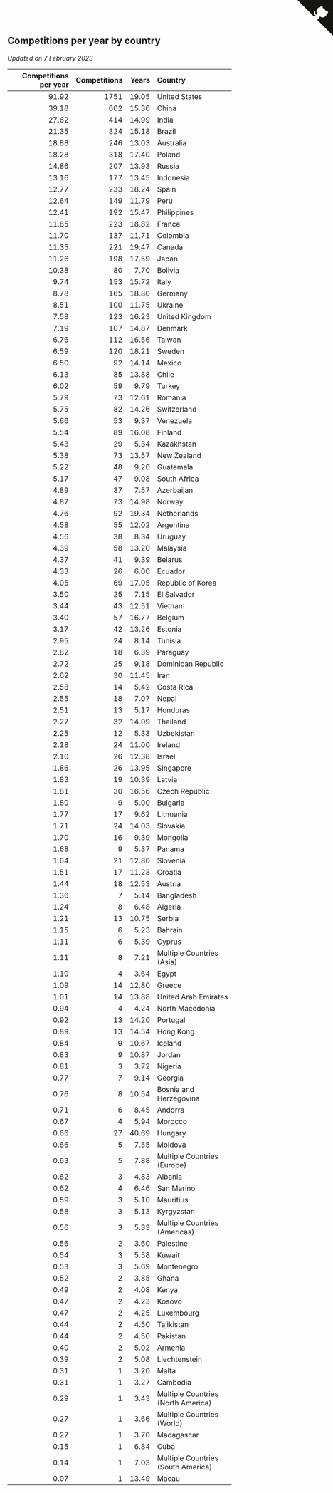 ## Competitions per year by country

*Updated on  7 February 2023*

| Competitions per year | Competitions | Years | Country |
| ---: | ---: | ---: | :--- |
| 91.92 | 1751 | 19.05 | United States |
| 39.18 | 602 | 15.36 | China |
| 27.62 | 414 | 14.99 | India |
| 21.35 | 324 | 15.18 | Brazil |
| 18.88 | 246 | 13.03 | Australia |
| 18.28 | 318 | 17.40 | Poland |
| 14.86 | 207 | 13.93 | Russia |
| 13.16 | 177 | 13.45 | Indonesia |
| 12.77 | 233 | 18.24 | Spain |
| 12.64 | 149 | 11.79 | Peru |
| 12.41 | 192 | 15.47 | Philippines |
| 11.85 | 223 | 18.82 | France |
| 11.70 | 137 | 11.71 | Colombia |
| 11.35 | 221 | 19.47 | Canada |
| 11.26 | 198 | 17.59 | Japan |
| 10.38 | 80 | 7.70 | Bolivia |
| 9.74 | 153 | 15.72 | Italy |
| 8.78 | 165 | 18.80 | Germany |
| 8.51 | 100 | 11.75 | Ukraine |
| 7.58 | 123 | 16.23 | United Kingdom |
| 7.19 | 107 | 14.87 | Denmark |
| 6.76 | 112 | 16.56 | Taiwan |
| 6.59 | 120 | 18.21 | Sweden |
| 6.50 | 92 | 14.14 | Mexico |
| 6.13 | 85 | 13.88 | Chile |
| 6.02 | 59 | 9.79 | Turkey |
| 5.79 | 73 | 12.61 | Romania |
| 5.75 | 82 | 14.26 | Switzerland |
| 5.66 | 53 | 9.37 | Venezuela |
| 5.54 | 89 | 16.08 | Finland |
| 5.43 | 29 | 5.34 | Kazakhstan |
| 5.38 | 73 | 13.57 | New Zealand |
| 5.22 | 48 | 9.20 | Guatemala |
| 5.17 | 47 | 9.08 | South Africa |
| 4.89 | 37 | 7.57 | Azerbaijan |
| 4.87 | 73 | 14.98 | Norway |
| 4.76 | 92 | 19.34 | Netherlands |
| 4.58 | 55 | 12.02 | Argentina |
| 4.56 | 38 | 8.34 | Uruguay |
| 4.39 | 58 | 13.20 | Malaysia |
| 4.37 | 41 | 9.39 | Belarus |
| 4.33 | 26 | 6.00 | Ecuador |
| 4.05 | 69 | 17.05 | Republic of Korea |
| 3.50 | 25 | 7.15 | El Salvador |
| 3.44 | 43 | 12.51 | Vietnam |
| 3.40 | 57 | 16.77 | Belgium |
| 3.17 | 42 | 13.26 | Estonia |
| 2.95 | 24 | 8.14 | Tunisia |
| 2.82 | 18 | 6.39 | Paraguay |
| 2.72 | 25 | 9.18 | Dominican Republic |
| 2.62 | 30 | 11.45 | Iran |
| 2.58 | 14 | 5.42 | Costa Rica |
| 2.55 | 18 | 7.07 | Nepal |
| 2.51 | 13 | 5.17 | Honduras |
| 2.27 | 32 | 14.09 | Thailand |
| 2.25 | 12 | 5.33 | Uzbekistan |
| 2.18 | 24 | 11.00 | Ireland |
| 2.10 | 26 | 12.38 | Israel |
| 1.86 | 26 | 13.95 | Singapore |
| 1.83 | 19 | 10.39 | Latvia |
| 1.81 | 30 | 16.56 | Czech Republic |
| 1.80 | 9 | 5.00 | Bulgaria |
| 1.77 | 17 | 9.62 | Lithuania |
| 1.71 | 24 | 14.03 | Slovakia |
| 1.70 | 16 | 9.39 | Mongolia |
| 1.68 | 9 | 5.37 | Panama |
| 1.64 | 21 | 12.80 | Slovenia |
| 1.51 | 17 | 11.23 | Croatia |
| 1.44 | 18 | 12.53 | Austria |
| 1.36 | 7 | 5.14 | Bangladesh |
| 1.24 | 8 | 6.48 | Algeria |
| 1.21 | 13 | 10.75 | Serbia |
| 1.15 | 6 | 5.23 | Bahrain |
| 1.11 | 6 | 5.39 | Cyprus |
| 1.11 | 8 | 7.21 | Multiple Countries (Asia) |
| 1.10 | 4 | 3.64 | Egypt |
| 1.09 | 14 | 12.80 | Greece |
| 1.01 | 14 | 13.88 | United Arab Emirates |
| 0.94 | 4 | 4.24 | North Macedonia |
| 0.92 | 13 | 14.20 | Portugal |
| 0.89 | 13 | 14.54 | Hong Kong |
| 0.84 | 9 | 10.67 | Iceland |
| 0.83 | 9 | 10.87 | Jordan |
| 0.81 | 3 | 3.72 | Nigeria |
| 0.77 | 7 | 9.14 | Georgia |
| 0.76 | 8 | 10.54 | Bosnia and Herzegovina |
| 0.71 | 6 | 8.45 | Andorra |
| 0.67 | 4 | 5.94 | Morocco |
| 0.66 | 27 | 40.69 | Hungary |
| 0.66 | 5 | 7.55 | Moldova |
| 0.63 | 5 | 7.88 | Multiple Countries (Europe) |
| 0.62 | 3 | 4.83 | Albania |
| 0.62 | 4 | 6.46 | San Marino |
| 0.59 | 3 | 5.10 | Mauritius |
| 0.58 | 3 | 5.13 | Kyrgyzstan |
| 0.56 | 3 | 5.33 | Multiple Countries (Americas) |
| 0.56 | 2 | 3.60 | Palestine |
| 0.54 | 3 | 5.58 | Kuwait |
| 0.53 | 3 | 5.69 | Montenegro |
| 0.52 | 2 | 3.85 | Ghana |
| 0.49 | 2 | 4.08 | Kenya |
| 0.47 | 2 | 4.23 | Kosovo |
| 0.47 | 2 | 4.25 | Luxembourg |
| 0.44 | 2 | 4.50 | Tajikistan |
| 0.44 | 2 | 4.50 | Pakistan |
| 0.40 | 2 | 5.02 | Armenia |
| 0.39 | 2 | 5.08 | Liechtenstein |
| 0.31 | 1 | 3.20 | Malta |
| 0.31 | 1 | 3.27 | Cambodia |
| 0.29 | 1 | 3.43 | Multiple Countries (North America) |
| 0.27 | 1 | 3.66 | Multiple Countries (World) |
| 0.27 | 1 | 3.70 | Madagascar |
| 0.15 | 1 | 6.84 | Cuba |
| 0.14 | 1 | 7.03 | Multiple Countries (South America) |
| 0.07 | 1 | 13.49 | Macau |


<a href="https://github.com/JustinTimeCuber/wca_statistics" class="github-corner" aria-label="View source on Github"><svg width="80" height="80" viewBox="0 0 250 250" style="fill:#151513; color:#fff; position: absolute; top: 0; border: 0; right: 0;" aria-hidden="true"><path d="M0,0 L115,115 L130,115 L142,142 L250,250 L250,0 Z"></path><path d="M128.3,109.0 C113.8,99.7 119.0,89.6 119.0,89.6 C122.0,82.7 120.5,78.6 120.5,78.6 C119.2,72.0 123.4,76.3 123.4,76.3 C127.3,80.9 125.5,87.3 125.5,87.3 C122.9,97.6 130.6,101.9 134.4,103.2" fill="currentColor" style="transform-origin: 130px 106px;" class="octo-arm"></path><path d="M115.0,115.0 C114.9,115.1 118.7,116.5 119.8,115.4 L133.7,101.6 C136.9,99.2 139.9,98.4 142.2,98.6 C133.8,88.0 127.5,74.4 143.8,58.0 C148.5,53.4 154.0,51.2 159.7,51.0 C160.3,49.4 163.2,43.6 171.4,40.1 C171.4,40.1 176.1,42.5 178.8,56.2 C183.1,58.6 187.2,61.8 190.9,65.4 C194.5,69.0 197.7,73.2 200.1,77.6 C213.8,80.2 216.3,84.9 216.3,84.9 C212.7,93.1 206.9,96.0 205.4,96.6 C205.1,102.4 203.0,107.8 198.3,112.5 C181.9,128.9 168.3,122.5 157.7,114.1 C157.9,116.9 156.7,120.9 152.7,124.9 L141.0,136.5 C139.8,137.7 141.6,141.9 141.8,141.8 Z" fill="currentColor" class="octo-body"></path></svg></a><style>.github-corner:hover .octo-arm{animation:octocat-wave 560ms ease-in-out}@keyframes octocat-wave{0%,100%{transform:rotate(0)}20%,60%{transform:rotate(-25deg)}40%,80%{transform:rotate(10deg)}}@media (max-width:500px){.github-corner:hover .octo-arm{animation:none}.github-corner .octo-arm{animation:octocat-wave 560ms ease-in-out}}</style>
